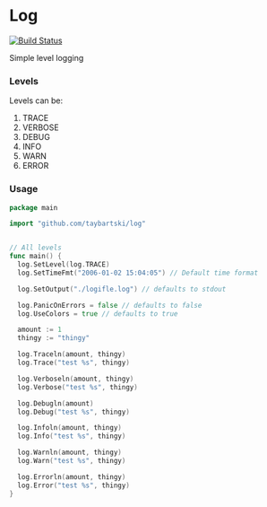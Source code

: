# Log

[![Build Status](https://travis-ci.org/taybartski/log.svg)](https://travis-ci.org/taybartski/log)

Simple level logging

### Levels
Levels can be:
1)	TRACE
1)	VERBOSE
1)	DEBUG
1)	INFO
1)	WARN
1)	ERROR

### Usage

```go
package main

import "github.com/taybartski/log"


// All levels
func main() {
  log.SetLevel(log.TRACE)
  log.SetTimeFmt("2006-01-02 15:04:05") // Default time format

  log.SetOutput("./logifle.log") // defaults to stdout

  log.PanicOnErrors = false // defaults to false
  log.UseColors = true // defaults to true

  amount := 1
  thingy := "thingy"

  log.Traceln(amount, thingy)
  log.Trace("test %s", thingy)

  log.Verboseln(amount, thingy)
  log.Verbose("test %s", thingy)

  log.Debugln(amount)
  log.Debug("test %s", thingy)

  log.Infoln(amount, thingy)
  log.Info("test %s", thingy)

  log.Warnln(amount, thingy)
  log.Warn("test %s", thingy)

  log.Errorln(amount, thingy)
  log.Error("test %s", thingy)
}
```
